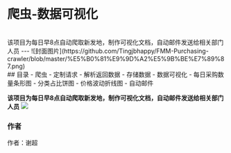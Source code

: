 # 爬虫-数据可视化
<br>  
该项目为每日早8点自动爬取新发地，制作可视化文档，自动邮件发送给相关部门人员
---
![封面图片](https://github.com/Tingjbhappy/FMM-Purchasing-crawler/blob/master/%E5%B0%81%E9%9D%A2%E5%9B%BE%E7%89%87.png)
<br>
## 目录
- 爬虫
  - 定制请求
  - 解析返回数据
  - 存储数据
- 数据可视化
  - 每日采购数量条形图
  - 分类占比饼图
  - 价格波动折线图
- 自动邮件


<br>    
  

**该项目为每日早8点自动爬取新发地，制作可视化文档，自动邮件发送给相关部门人员**
![](https://github.com/Tingjbhappy/FMM-Purchasing-crawler/blob/master/FMM-Purchasing.png)

### 作者
作者：谢超

